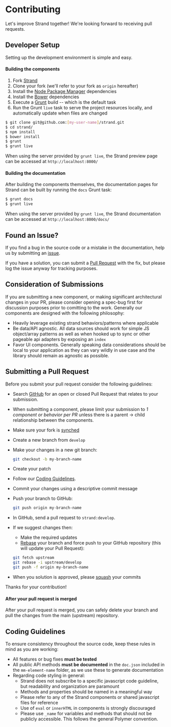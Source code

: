 # Contributing

Let's improve Strand together!  We're looking forward to receiving pull requests.

## <a name="developer"></a> Developer Setup

Setting up the development environment is simple and easy.

#### Building the components

1. Fork [Strand](https://github.com/MediaMath/strand)
1. Clone your fork (we'll refer to your fork as `origin` hereafter)
1. Install the [Node Package Manager](https://www.npmjs.com/) dependencies
1. Install the [Bower](http://bower.io/) dependencies
1. Execute a [Grunt](http://gruntjs.com/) build -- which is the default task
1. Run the Grunt `live` task to serve the project resources locally, and automatically update when files are changed

```bash
$ git clone git@github.com:[my-user-name]/strand.git
$ cd strand/
$ npm install
$ bower install
$ grunt
$ grunt live
```

When using the server provided by `grunt live`, the Strand preview page can be accessed at `http://localhost:8000/`

#### Building the documentation

After building the components themselves, the documentation pages for Strand can be built by running the `docs` Grunt task:

```bash
$ grunt docs
$ grunt live
```

When using the server provided by `grunt live`, the Strand documentation can be accessed at `http://localhost:8000/docs/`

## <a name="issue"></a> Found an Issue?
If you find a bug in the source code or a mistake in the documentation, help us by
submitting an [issue](https://github.com/MediaMath/strand/issues). 

If you have a solution, you can submit a [Pull Request](#pr) with the fix, but please log the issue anyway for tracking purposes.

## Consideration of Submissions
If you are submitting a new component, or making significant architectural changes in your PR, please consider opening a spec-bug first for discussion purposes prior to comitting to the work.  Generally our components are designed with the following philosophy:
* Heavily leverage existing strand behaviors/patterns where applicable
* Be data/API agnostic. All data sources should work for simple JS object/array patterns as well as when hooked up to sync or other pageable api adapters by exposing an `index`
* Favor UI components. Generally speaking data considerations should be local to your application as they can vary wildly in use case and the library should remain as agnostic as possible.

## <a name="pr"></a>Submitting a Pull Request
Before you submit your pull request consider the following guidelines:

* Search [GitHub](https://github.com/MediaMath/strand/pulls) for an open or closed Pull Request that relates to your submission.
* When submitting a component, please limit your submission to _1 component or behavior per PR_ unless there is a parent -> child relationship between the components.
* Make sure your fork is [synched](https://help.github.com/articles/syncing-a-fork/)
* Create a new branch from `develop`
* Make your changes in a new git branch:

     ```bash
     git checkout -b my-branch-name
     ```

* Create your patch
* Follow our [Coding Guidelines](#guidelines).
* Commit your changes using a descriptive commit message
* Push your branch to GitHub:

    ```bash
    git push origin my-branch-name
    ```

* In GitHub, send a pull request to `strand:develop`.
* If we suggest changes then:
	* Make the required updates
	* [Rebase](https://help.github.com/articles/about-git-rebase/) your branch and force push to your GitHub repository (this will update your Pull Request):

    ```bash
    git fetch upstream
    git rebase -i upstream/develop
    git push -f origin my-branch-name
    ```
    
* When you solution is approved, please [squash](https://help.github.com/articles/about-git-rebase/) your commits

Thanks for your contribution!

#### After your pull request is merged

After your pull request is merged, you can safely delete your branch and pull the changes
from the main (upstream) repository.

## <a name="guidelines"></a> Coding Guidelines
To ensure consistency throughout the source code, keep these rules in mind as you are working:

* All features or bug fixes **must be tested** 
* All public API methods **must be documented** in the `doc.json` included in the `mm-element-name` folder, as we use these to generate documentation
* Regarding code styling in general:
    * Strand does not subscribe to a specific javascript code guideline, but readability and organization are paramount
    * Methods and properties should be named in a meaningful way
    * Please refer to any of the Strand components or shared javascript files for reference
    * Use of `eval` or `innerHTML` in components is strongly discouraged
    * Please use `_name` for variables and methods that should not be publicly accessible. This follows the general Polymer convention.
